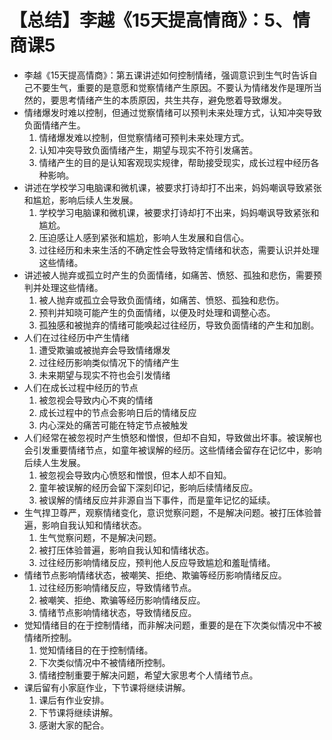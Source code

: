 # 【总结】李越《15天提高情商》：5、情商课5

-   李越《15天提高情商》：第五课讲述如何控制情绪，强调意识到生气时告诉自己不要生气，重要的是意愿和觉察情绪产生原因。不要认为情绪发作是理所当然的，要思考情绪产生的本质原因，共生共存，避免憋着导致爆发。
-   情绪爆发时难以控制，但通过觉察情绪可以预判未来处理方式，认知冲突导致负面情绪产生。
    1.  情绪爆发难以控制，但觉察情绪可预判未来处理方式。
    2.  认知冲突导致负面情绪产生，期望与现实不符引发痛苦。
    3.  情绪产生的目的是认知客观现实规律，帮助接受现实，成长过程中经历各种影响。
-   讲述在学校学习电脑课和微机课，被要求打诗却打不出来，妈妈嘲讽导致紧张和尴尬，影响后续人生发展。
    1.  学校学习电脑课和微机课，被要求打诗却打不出来，妈妈嘲讽导致紧张和尴尬。
    2.  压迫感让人感到紧张和尴尬，影响人生发展和自信心。
    3.  过往经历和未来生活的不确定性会导致特定情绪和状态，需要认识并处理这些情绪。
-   讲述被人抛弃或孤立时产生的负面情绪，如痛苦、愤怒、孤独和悲伤，需要预判并处理这些情绪。
    1.  被人抛弃或孤立会导致负面情绪，如痛苦、愤怒、孤独和悲伤。
    2.  预判并知晓可能产生的负面情绪，以便及时处理和调整心态。
    3.  孤独感和被抛弃的情绪可能唤起过往经历，导致负面情绪的产生和加剧。
-   人们在过往经历中产生情绪
    1.  遭受欺骗或被抛弃会导致情绪爆发
    2.  过往经历影响类似情况下的情绪产生
    3.  未来期望与现实不符也会引发情绪
-   人们在成长过程中经历的节点
    1.  被忽视会导致内心不爽的情绪
    2.  成长过程中的节点会影响日后的情绪反应
    3.  内心深处的痛苦可能在特定节点被触发
-   人们经常在被忽视时产生愤怒和憎恨，但却不自知，导致做出坏事。被误解也会引发重要情绪节点，如童年被误解的经历。这些情绪会留存在记忆中，影响后续人生发展。
    1.  被忽视会导致内心愤怒和憎恨，但本人却不自知。
    2.  童年被误解的经历会留下深刻印记，影响后续情绪反应。
    3.  被误解的情绪反应并非源自当下事件，而是童年记忆的延续。
-   生气捍卫尊严，观察情绪变化，意识觉察问题，不是解决问题。被打压体验普遍，影响自我认知和情绪状态。
    1.  生气觉察问题，不是解决问题。
    2.  被打压体验普遍，影响自我认知和情绪状态。
    3.  过往经历影响情绪反应，预判他人反应导致尴尬和羞耻情绪。
-   情绪节点影响情绪状态，被嘲笑、拒绝、欺骗等经历影响情绪反应。
    1.  过往经历影响情绪反应，导致情绪节点。
    2.  被嘲笑、拒绝、欺骗等经历影响情绪反应。
    3.  情绪节点影响情绪状态，导致情绪反应。
-   觉知情绪目的在于控制情绪，而非解决问题，重要的是在下次类似情况中不被情绪所控制。
    1.  觉知情绪目的在于控制情绪。
    2.  下次类似情况中不被情绪所控制。
    3.  情绪控制重要于解决问题，希望大家思考个人情绪节点。
-   课后留有小家庭作业，下节课将继续讲解。
    1.  课后有作业安排。
    2.  下节课将继续讲解。
    3.  感谢大家的配合。
